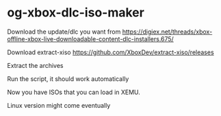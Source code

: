 # og-xbox-dlc-iso-maker

Download the update/dlc you want from https://digiex.net/threads/xbox-offline-xbox-live-downloadable-content-dlc-installers.675/

Download extract-xiso https://github.com/XboxDev/extract-xiso/releases

Extract the archives

Run the script, it should work automatically

Now you have ISOs that you can load in XEMU.


Linux version might come eventually
